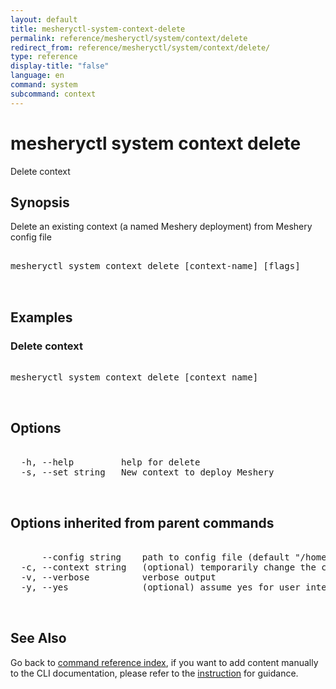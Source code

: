```yaml
---
layout: default
title: mesheryctl-system-context-delete
permalink: reference/mesheryctl/system/context/delete
redirect_from: reference/mesheryctl/system/context/delete/
type: reference
display-title: "false"
language: en
command: system
subcommand: context
---
```


# mesheryctl system context delete

Delete context

## Synopsis

Delete an existing context (a named Meshery deployment) from Meshery config file
<pre class='codeblock-pre'>
<div class='codeblock'>
mesheryctl system context delete [context-name] [flags]

</div>
</pre> 

## Examples

### Delete context
<pre class='codeblock-pre'>
<div class='codeblock'>
mesheryctl system context delete [context name]

</div>
</pre> 

## Options

<pre class='codeblock-pre'>
<div class='codeblock'>
  -h, --help         help for delete
  -s, --set string   New context to deploy Meshery

</div>
</pre>

## Options inherited from parent commands

<pre class='codeblock-pre'>
<div class='codeblock'>
      --config string    path to config file (default "/home/admin-pc/.meshery/config.yaml")
  -c, --context string   (optional) temporarily change the current context.
  -v, --verbose          verbose output
  -y, --yes              (optional) assume yes for user interactive prompts.

</div>
</pre>

## See Also

Go back to [command reference index](/reference/mesheryctl/), if you want to add content manually to the CLI documentation, please refer to the [instruction](/project/contributing/contributing-cli#preserving-manually-added-documentation) for guidance.
